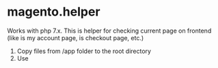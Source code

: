 # magento.helper

Works with php 7.x.
This is helper for checking current page on frontend (like is my account page, is checkout page, etc.)

1) Copy files from /app folder to the root directory
2) Use
